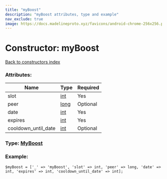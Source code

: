 ```yaml
---
title: "myBoost"
description: "myBoost attributes, type and example"
nav_exclude: true
image: https://docs.madelineproto.xyz/favicons/android-chrome-256x256.png
---
```

# Constructor: myBoost  
[Back to constructors index](/API_docs/constructors/index.html)



### Attributes:

| Name     |    Type       | Required |
|----------|---------------|----------|
|slot|[int](/API_docs/types/int.html) | Yes|
|peer|[long](/API_docs/types/long.html) | Optional|
|date|[int](/API_docs/types/int.html) | Yes|
|expires|[int](/API_docs/types/int.html) | Yes|
|cooldown\_until\_date|[int](/API_docs/types/int.html) | Optional|



### Type: [MyBoost](/API_docs/types/MyBoost.html)


### Example:

```
$myBoost = ['_' => 'myBoost', 'slot' => int, 'peer' => long, 'date' => int, 'expires' => int, 'cooldown_until_date' => int];
```  

